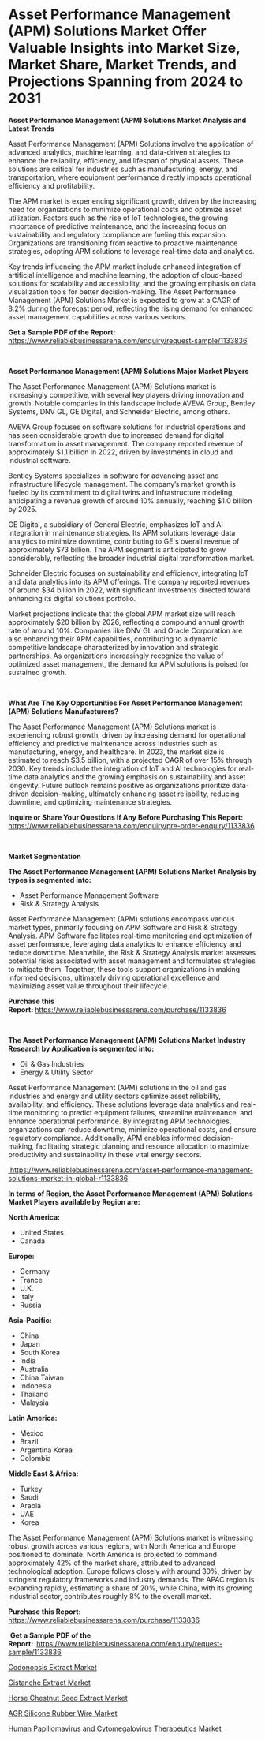 <p><h1>Asset Performance Management (APM) Solutions Market Offer Valuable Insights into Market Size, Market Share, Market Trends, and Projections Spanning from 2024 to 2031</h1></p><p><strong>Asset Performance Management (APM) Solutions Market Analysis and Latest Trends</strong></p>
<p><p>Asset Performance Management (APM) Solutions involve the application of advanced analytics, machine learning, and data-driven strategies to enhance the reliability, efficiency, and lifespan of physical assets. These solutions are critical for industries such as manufacturing, energy, and transportation, where equipment performance directly impacts operational efficiency and profitability.</p><p>The APM market is experiencing significant growth, driven by the increasing need for organizations to minimize operational costs and optimize asset utilization. Factors such as the rise of IoT technologies, the growing importance of predictive maintenance, and the increasing focus on sustainability and regulatory compliance are fueling this expansion. Organizations are transitioning from reactive to proactive maintenance strategies, adopting APM solutions to leverage real-time data and analytics.</p><p>Key trends influencing the APM market include enhanced integration of artificial intelligence and machine learning, the adoption of cloud-based solutions for scalability and accessibility, and the growing emphasis on data visualization tools for better decision-making. The Asset Performance Management (APM) Solutions Market is expected to grow at a CAGR of 8.2% during the forecast period, reflecting the rising demand for enhanced asset management capabilities across various sectors.</p></p>
<p><strong>Get a Sample PDF of the Report:&nbsp;</strong> <a href="https://www.reliablebusinessarena.com/enquiry/request-sample/1133836?utm_campaign=1332&utm_medium=2&utm_source=Github&utm_content=ia&utm_term=08102024&utm_id=asset-performance-management-apm-solutions">https://www.reliablebusinessarena.com/enquiry/request-sample/1133836</a></p>
<p>&nbsp;</p>
<p><strong>Asset Performance Management (APM) Solutions Major Market Players</strong></p>
<p><p>The Asset Performance Management (APM) Solutions market is increasingly competitive, with several key players driving innovation and growth. Notable companies in this landscape include AVEVA Group, Bentley Systems, DNV GL, GE Digital, and Schneider Electric, among others. </p><p>AVEVA Group focuses on software solutions for industrial operations and has seen considerable growth due to increased demand for digital transformation in asset management. The company reported revenue of approximately $1.1 billion in 2022, driven by investments in cloud and industrial software.</p><p>Bentley Systems specializes in software for advancing asset and infrastructure lifecycle management. The company’s market growth is fueled by its commitment to digital twins and infrastructure modeling, anticipating a revenue growth of around 10% annually, reaching $1.0 billion by 2025.</p><p>GE Digital, a subsidiary of General Electric, emphasizes IoT and AI integration in maintenance strategies. Its APM solutions leverage data analytics to minimize downtime, contributing to GE's overall revenue of approximately $73 billion. The APM segment is anticipated to grow considerably, reflecting the broader industrial digital transformation market.</p><p>Schneider Electric focuses on sustainability and efficiency, integrating IoT and data analytics into its APM offerings. The company reported revenues of around $34 billion in 2022, with significant investments directed toward enhancing its digital solutions portfolio.</p><p>Market projections indicate that the global APM market size will reach approximately $20 billion by 2026, reflecting a compound annual growth rate of around 10%. Companies like DNV GL and Oracle Corporation are also enhancing their APM capabilities, contributing to a dynamic competitive landscape characterized by innovation and strategic partnerships. As organizations increasingly recognize the value of optimized asset management, the demand for APM solutions is poised for sustained growth.</p></p>
<p>&nbsp;</p>
<p><strong>What Are The Key Opportunities For Asset Performance Management (APM) Solutions Manufacturers?</strong></p>
<p><p>The Asset Performance Management (APM) Solutions market is experiencing robust growth, driven by increasing demand for operational efficiency and predictive maintenance across industries such as manufacturing, energy, and healthcare. In 2023, the market size is estimated to reach $3.5 billion, with a projected CAGR of over 15% through 2030. Key trends include the integration of IoT and AI technologies for real-time data analytics and the growing emphasis on sustainability and asset longevity. Future outlook remains positive as organizations prioritize data-driven decision-making, ultimately enhancing asset reliability, reducing downtime, and optimizing maintenance strategies.</p></p>
<p><strong>Inquire or Share Your Questions If Any Before Purchasing This Report:</strong> <a href="https://www.reliablebusinessarena.com/enquiry/pre-order-enquiry/1133836?utm_campaign=1332&utm_medium=2&utm_source=Github&utm_content=ia&utm_term=08102024&utm_id=asset-performance-management-apm-solutions">https://www.reliablebusinessarena.com/enquiry/pre-order-enquiry/1133836</a></p>
<p>&nbsp;</p>
<p><strong>Market Segmentation</strong></p>
<p><strong>The Asset Performance Management (APM) Solutions Market Analysis by types is segmented into:</strong></p>
<p><ul><li>Asset Performance Management Software</li><li>Risk & Strategy Analysis</li></ul></p>
<p><p>Asset Performance Management (APM) solutions encompass various market types, primarily focusing on APM Software and Risk & Strategy Analysis. APM Software facilitates real-time monitoring and optimization of asset performance, leveraging data analytics to enhance efficiency and reduce downtime. Meanwhile, the Risk & Strategy Analysis market assesses potential risks associated with asset management and formulates strategies to mitigate them. Together, these tools support organizations in making informed decisions, ultimately driving operational excellence and maximizing asset value throughout their lifecycle.</p></p>
<p><strong>Purchase this Report:&nbsp;</strong><a href="https://www.reliablebusinessarena.com/purchase/1133836?utm_campaign=1332&utm_medium=2&utm_source=Github&utm_content=ia&utm_term=08102024&utm_id=asset-performance-management-apm-solutions">https://www.reliablebusinessarena.com/purchase/1133836</a></p>
<p>&nbsp;</p>
<p><strong>The Asset Performance Management (APM) Solutions Market Industry Research by Application is segmented into:</strong></p>
<p><ul><li>Oil & Gas Industries</li><li>Energy & Utility Sector</li></ul></p>
<p><p>Asset Performance Management (APM) solutions in the oil and gas industries and energy and utility sectors optimize asset reliability, availability, and efficiency. These solutions leverage data analytics and real-time monitoring to predict equipment failures, streamline maintenance, and enhance operational performance. By integrating APM technologies, organizations can reduce downtime, minimize operational costs, and ensure regulatory compliance. Additionally, APM enables informed decision-making, facilitating strategic planning and resource allocation to maximize productivity and sustainability in these vital energy sectors.</p></p>
<p><a href="https://www.reliablebusinessarena.com/asset-performance-management-solutions-market-in-global-r1133836?utm_campaign=1332&utm_medium=2&utm_source=Github&utm_content=ia&utm_term=08102024&utm_id=asset-performance-management-apm-solutions">&nbsp;https://www.reliablebusinessarena.com/asset-performance-management-solutions-market-in-global-r1133836</a></p>
<p><strong>In terms of Region, the Asset Performance Management (APM) Solutions Market Players available by Region are:</strong></p>
<p>
    <p> <strong> North America: </strong>
        <ul>
            <li>United States</li>
            <li>Canada</li>
        </ul>
        </p> 
    <p> <strong> Europe: </strong>
        <ul>
            <li>Germany</li>
            <li>France</li>
            <li>U.K.</li>
            <li>Italy</li>
            <li>Russia</li>
        </ul>
        </p> 
    <p> <strong> Asia-Pacific: </strong>
        <ul>
            <li>China</li>
            <li>Japan</li>
            <li>South Korea</li>
            <li>India</li>
            <li>Australia</li>
            <li>China Taiwan</li>
            <li>Indonesia</li>
            <li>Thailand</li>
            <li>Malaysia</li>
        </ul>
        </p> 
    <p> <strong> Latin America: </strong>
        <ul>
            <li>Mexico</li>
            <li>Brazil</li>
            <li>Argentina Korea</li>
            <li>Colombia</li>
        </ul>
        </p> 
    <p> <strong> Middle East & Africa: </strong>
        <ul>
            <li>Turkey</li>
            <li>Saudi</li>
            <li>Arabia</li>
            <li>UAE</li>
            <li>Korea</li>
        </ul>
    </p>
    </p>
<p><p>The Asset Performance Management (APM) Solutions market is witnessing robust growth across various regions, with North America and Europe positioned to dominate. North America is projected to command approximately 42% of the market share, attributed to advanced technological adoption. Europe follows closely with around 30%, driven by stringent regulatory frameworks and industry demands. The APAC region is expanding rapidly, estimating a share of 20%, while China, with its growing industrial sector, contributes roughly 8% to the overall market.</p></p>
<p><strong>Purchase this Report: </strong><a href="https://www.reliablebusinessarena.com/purchase/1133836?utm_campaign=1332&utm_medium=2&utm_source=Github&utm_content=ia&utm_term=08102024&utm_id=asset-performance-management-apm-solutions">https://www.reliablebusinessarena.com/purchase/1133836</a></p>
<p>&nbsp;<strong>Get a Sample PDF of the Report:&nbsp;&nbsp;</strong><a href="https://www.reliablebusinessarena.com/enquiry/request-sample/1133836?utm_campaign=1332&utm_medium=2&utm_source=Github&utm_content=ia&utm_term=08102024&utm_id=asset-performance-management-apm-solutions">https://www.reliablebusinessarena.com/enquiry/request-sample/1133836</a></p>
<p><strong></strong></p>
<p><p><a href="https://www.linkedin.com/pulse/codonopsis-extract-market-research-report-exploring-size-jivmf?utm_campaign=1332&utm_medium=2&utm_source=Github&utm_content=ia&utm_term=08102024&utm_id=asset-performance-management-apm-solutions">Codonopsis Extract Market</a></p><p><a href="https://www.linkedin.com/pulse/cistanche-extract-market-global-share-ranking-overall-sales-dhxnf?utm_campaign=1332&utm_medium=2&utm_source=Github&utm_content=ia&utm_term=08102024&utm_id=asset-performance-management-apm-solutions">Cistanche Extract Market</a></p><p><a href="https://www.linkedin.com/pulse/horse-chestnut-seed-extract-market-pulse-149-expansion-blueprint-rnmsf?utm_campaign=1332&utm_medium=2&utm_source=Github&utm_content=ia&utm_term=08102024&utm_id=asset-performance-management-apm-solutions">Horse Chestnut Seed Extract Market</a></p><p><a href="https://issuu.com/reportprime-2/docs/agr-silicone-rubber-wire-market-siz_0401675a1d6510?utm_campaign=1332&utm_medium=2&utm_source=Github&utm_content=ia&utm_term=08102024&utm_id=asset-performance-management-apm-solutions">AGR Silicone Rubber Wire Market</a></p><p><a href="https://github.com/luckyshygirl/Market-Research-Report-List-6/blob/main/human-papillomavirus-and-cytomegalovirus-therapeutics-market.md?utm_campaign=1332&utm_medium=2&utm_source=Github&utm_content=ia&utm_term=08102024&utm_id=asset-performance-management-apm-solutions">Human Papillomavirus and Cytomegalovirus Therapeutics Market</a></p></p>